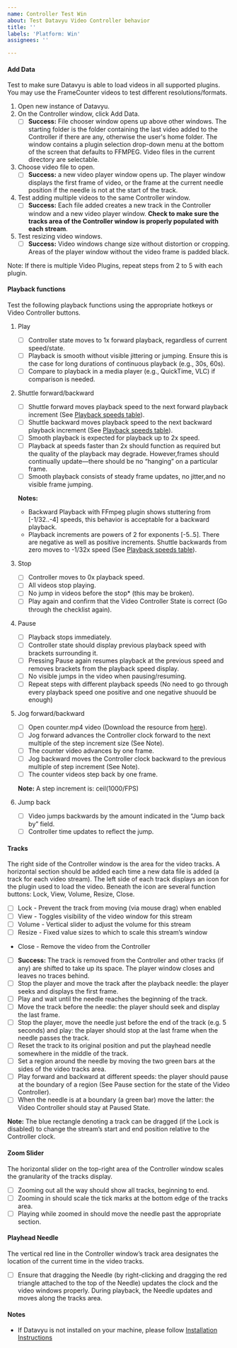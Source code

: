 ```yaml
---
name: Controller Test Win
about: Test Datavyu Video Controller behavior
title: ''
labels: 'Platform: Win'
assignees: ''

---
```


#### Add Data
Test to make sure Datavyu is able to load videos in all supported plugins. You may use the FrameCounter videos to test different resolutions/formats.

1. Open new instance of Datavyu.
2. On the Controller window, click Add Data.
   - [ ] __Success:__ File chooser window opens up above other windows. The starting folder is the folder containing the last video added to the Controller if there are any, otherwise the user's home folder. The window contains a plugin selection drop-down menu at the bottom of the screen that defaults to FFMPEG. Video files in the current directory are selectable.
3. Choose video file to open.
   - [ ] __Success:__ a new video player window opens up. The player window displays the first frame of video, or the frame at the current needle position if the needle is not at the start of the track.
4. Test adding multiple videos to the same Controller window.
   - [ ] __Success:__ Each file added creates a new track in the Controller window and a new video player window. **Check to make sure the tracks area of the Controller window is properly populated with each stream**.
5. Test resizing video windows.
   - [ ] __Success:__ Video windows change size without distortion or cropping. Areas of the player window without the video frame is padded black.

Note: If there is multiple Video Plugins, repeat steps from 2 to 5 with each plugin.

#### Playback functions
Test the following playback functions using the appropriate hotkeys or Video Controller buttons.
1. Play
   - [ ] Controller state moves to 1x forward playback, regardless of current speed/state.
   - [ ] Playback is smooth without visible jittering or jumping. Ensure this is the case for long durations of continuous playback (e.g., 30s, 60s).
   - [ ] Compare to playback in a media player (e.g., QuickTime, VLC) if comparison is needed.
1. Shuttle forward/backward
   - [ ] Shuttle forward moves playback speed to the next forward playback increment (See [Playback speeds table](https://github.com/databrary/datavyu_qa/wiki/Resources/_edit#playback-speeds)).
   - [ ] Shuttle backward moves playback speed to the next backward playback increment (See [Playback speeds table](https://github.com/databrary/datavyu_qa/wiki/Resources/_edit#playback-speeds)).
   - [ ] Smooth playback is expected for playback up to 2x speed.
   - [ ] Playback at speeds faster than 2x should function as required but the quality of the playback may degrade. However,frames should continually update—there should be no “hanging” on a particular frame.
   - [ ] Smooth playback consists of steady frame updates, no jitter,and no visible frame jumping.

   **Notes:**
    - Backward Playback with FFmpeg plugin shows stuttering from [-1/32..-4] speeds, this behavior is acceptable for a backward playback.
    - Playback increments are powers of 2 for exponents [-5..5]. There are negative as well as positive increments. Shuttle backwards from zero moves to -1/32x speed (See [Playback speeds table](https://github.com/databrary/datavyu_qa/wiki/Resources/_edit#playback-speeds)).


1. Stop
   - [ ] Controller moves to 0x playback speed.
   - [ ] All videos stop playing.
   - [ ] No jump in videos before the stop* (this may be broken).
   - [ ] Play again and confirm that the Video Controller State is correct (Go through the checklist again).
1. Pause
   - [ ] Playback stops immediately.
   - [ ] Controller state should display previous playback speed with brackets surrounding it.
   - [ ] Pressing Pause again resumes playback at the previous speed and removes brackets from the playback speed display.
   - [ ] No visible jumps in the video when pausing/resuming.
   - [ ] Repeat steps with different playback speeds (No need to go through every playback speed one positive and one negative shuould be enough)
1. Jog forward/backward
   - [ ] Open counter.mp4 video (Download the resource from [here](https://github.com/databrary/datavyu_qa/wiki/Resources/_edit#videos)).
   - [ ] Jog forward advances the Controller clock forward to the next multiple of the step increment size (See Note).
   - [ ] The counter video advances by one frame.
   - [ ] Jog backward moves the Controller clock backward to the previous multiple of step increment (See Note).
   - [ ] The counter videos step back by one frame.

   **Note:** A step increment is: ceil(1000/FPS)
1. Jump back
   - [ ] Video jumps backwards by the amount indicated in the “Jump back by” field.
   - [ ] Controller time updates to reflect the jump.

#### Tracks
The right side of the Controller window is the area for the video tracks. A horizontal section should be added each time a new data file is added (a track for each video stream). The left side of each track displays an icon for the plugin used to load the video. Beneath the icon are several function buttons: Lock, View, Volume, Resize, Close.
- [ ] Lock - Prevent the track from moving (via mouse drag) when enabled
- [ ] View - Toggles visibility of the video window for this stream
- [ ] Volume - Vertical slider to adjust the volume for this stream
- [ ] Resize - Fixed value sizes to which to scale this stream’s window
-  Close - Remove the video from the Controller
  - [ ] __Success:__ The track is removed from the Controller and other tracks (if any) are shifted to take up its space. The player window closes and leaves no traces behind.
- [ ] Stop the player and move the track after the playback needle: the player seeks and displays the first frame.
- [ ] Play and wait until the needle reaches the beginning of the track.
- [ ] Move the track before the needle: the player should seek and display the last frame.
- [ ] Stop the player, move the needle just before the end of the track (e.g. 5 seconds) and play: the player should stop at the last frame when the needle passes the track.
- [ ] Reset the track to its original position and put the playhead needle somewhere in the middle of the track.
- [ ] Set a region around the needle by moving the two green bars at the sides of the video tracks area.
- [ ] Play forward and backward at different speeds: the player should pause at the boundary of a region (See Pause section for the state of the Video Controller).
- [ ] When the needle is at a boundary (a green bar) move the latter: the Video Controller should stay at Paused State.

**Note:** The blue rectangle denoting a track can be dragged (if the Lock is disabled) to change the stream’s start and end position relative to the Controller clock.

#### Zoom Slider
The horizontal slider on the top-right area of the Controller window scales the granularity of the tracks display.
- [ ] Zooming out all the way should show all tracks, beginning to end.
- [ ] Zooming in should scale the tick marks at the bottom edge of the tracks area.
- [ ] Playing while zoomed in should move the needle past the appropriate section.

#### Playhead Needle
The vertical red line in the Controller window’s track area designates the location of the current time in the video tracks.
- [ ] Ensure that dragging the Needle (by right-clicking and dragging the red triangle attached to the top of the Needle) updates the clock and the video windows properly. During playback, the Needle updates and moves along the tracks area.

#### Notes
- If Datavyu is not installed on your machine, please follow [Installation Instructions](https://github.com/databrary/datavyu_qa/wiki#installation)
